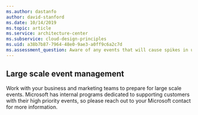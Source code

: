 ```yaml
---
ms.author: dastanfo
author: david-stanford
ms.date: 10/14/2019
ms.topic: article
ms.service: architecture-center
ms.subservice: cloud-design-principles
ms.uid: a38b7b87-7964-48e0-9ae3-a0ff9c6a2c7d
ms.assessment_question: Aware of any events that will cause spikes in user load
---
```

## Large scale event management

Work with your business and marketing teams to prepare for large scale events. Microsoft has internal programs dedicated to supporting customers with their high priority events, so please reach out to your Microsoft contact for more information.
